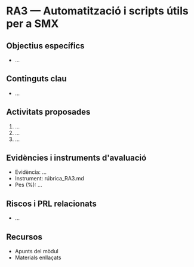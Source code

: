 # RA3 — Automatització i scripts útils per a SMX

## Objectius específics
- ...

## Continguts clau
- ...

## Activitats proposades
1. ...
2. ...
3. ...

## Evidències i instruments d'avaluació
- Evidència: ...
- Instrument: rúbrica_RA3.md
- Pes (%): ...

## Riscos i PRL relacionats
- ...

## Recursos
- Apunts del mòdul
- Materials enllaçats